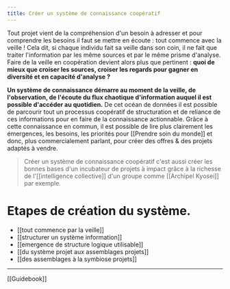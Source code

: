 ```yaml
---
title: Créer un système de connaissance coopératif
---
```


Tout projet vient de la compréhension d'un besoin à adresser et pour comprendre les besoins il faut se mettre en écoute : tout commence avec la veille !
Cela dit, si chaque individu fait sa veille dans son coin, il ne fait que traiter l'information par les même sources et par le même prisme d'analyse. Faire de la veille en coopération devient alors plus que pertinent : **quoi de mieux que croiser les sources, croiser les regards pour gagner en diversité et en capacité d'analyse ?**

**Un système de connaissance démarre au moment de la veille, de l'observation, de l'écoute du flux chaotique d'information auquel il est possible d'accéder au quotidien.** De cet océan de données il est possible de parcourir tout un processus coopératif de structuration et de reliance de ces informations pour en faire de la connaissance actionnable. 
Grâce à cette connaissance en commun, il est possible de lire plus clairement les émergences, les besoins, les priorités pour [[Prendre soin du monde]] et donc, plus commercialement parlant, pour créer des offres & des projets adaptés à vendre. 

>Créer un système de connaissance coopératif c'est aussi créer les bonnes bases d'un incubateur de projets à impact grâce à la richesse de l'[[intelligence collective]] d'un groupe comme [[Archipel Kyosei]] par exemple.

# Etapes de création du système.
- [[tout commence par la veille]]
- [[structurer un système information]]
- [[emergence de structure logique utilisable]]
- [[du système projet aux assemblages projets]]
- [[des assemblages à la symbiose projets]]

---
[[Guidebook]]